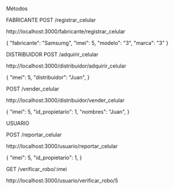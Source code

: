 Métodos

FABRICANTE
POST /registrar_celular

http://localhost:3000/fabricante/registrar_celular

{
"fabricante": "Samsumg",
"imei": 5,
"modelo": "3",
"marca": "3"
}

DISTRIBUIDOR
POST /adquirir_celular

http://localhost:3000/distribuidor/adquirir_celular

{
"imei": 5,
"distribuidor": "Juan",
}

POST /vender_celular

http://localhost:3000/distribuidor/vender_celular

{
"imei": 5,
"id_propietario": 1,
"nombres": "Juan",
}

USUARIO

POST /reportar_celular

http://localhost:3000/usuario/reportar_celular

{
"imei": 5,
"id_propietario": 1,
}

GET /verificar_robo/:imei

http://localhost:3000/usuario/verificar_robo/5
